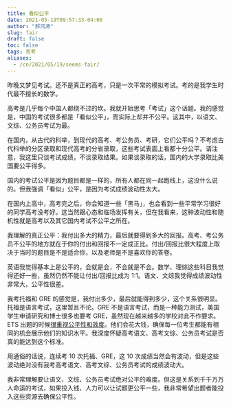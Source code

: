 ```yaml
---
title: 看似公平
date: 2021-05-19T09:57:33-04:00
author: "郝鸿涛"
slug: fair
draft: false
toc: false
tags: 思考
aliases: 
  - /cn/2021/05/19/seems-fair/
---
```


昨晚又梦见考试。还不是真正的高考，只是一次平常的模拟考试。考的是我学生时代最不擅长的数学。

高考是几乎每个中国人都绕不过的坎。我就开始思考「考试」这个话题。我的感觉是，中国的考试很多都是「看似公平」，而实际上却并不公平。这其中，以语文、文综、公务员考试为最。

在国内，从古代的科举，到现代的高考、考公务员、考研，它们公平吗？不考虑古代科举的分区录取和现代高考的分省录取，这些考试表面上看都十分公平。请注意，我这里只谈考试成绩，不谈录取结果。如果谈录取的话，国内的大学录取比美国要公平得多。

国内的考试公平是因为题目都是一样的，所有人都在同一起跑线上，这没什么说的。但我强调「看似」公平，是因为考试成绩波动性太大。

在国内上高中，高考完之后，你会知道一些「黑马」，也会看到一些平常学习很好的同学高考没考好。这当然跟心态和临场发挥有关，但在我看来，这种波动性和随机性就是高考以及其它国内考试不公平之所在。

我理解的真正公平：我付出多大的精力，最后就要得到多大的回报。高考、考公务员不公平的地方就在于你的付出和回报不一定成正比。付出/回报比很大程度上取决于当时的题目是不是适合你，以及老师是不是喜欢你的答卷。

英语我觉得基本上是公平的，会就是会，不会就是不会。数学、理综这些科目我觉得还好一些，虽然仍然不能让付出/回报比成为 1:1。语文、文综我觉得成绩波动性非常大，公平性很差。

我考托福和 GRE 的感觉是，我付出多少，最后就能得到多少，这个关系很明显。托福是语言考试，这里暂且不论。GRE 不是语言考试，而是一种能力测试，美国学生申请研究和博士很多也要考 GRE，虽然现在越来越多的学校对此不作要求。ETS 出题的时候[很重视公平性和效度](https://www.ets.org/gre/institutions/about/fairness/)。他们会花大钱，确保每一位考生都能有相同的机会展示他们的知识水平。我深度怀疑高考语文、高考文综、公务员考试是否真的能达到这个标准。

用通俗的话说，连续考 10 次托福、GRE，这 10 次成绩当然会有波动，但是这些波动绝对没有我考高考语文、高考文综、公务员考试的成绩波动大。

我非常理解要让语文、文综、公务员考试绝对公平的难度。但这是关系到千千万万人命运的考试，如果投入钱、人力可以让试题更公平一些，我非常希望出题者能投入这些资源去确保公平性。